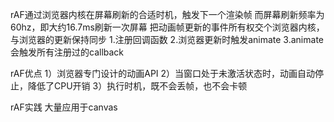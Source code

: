 rAF通过浏览器内核在屏幕刷新的合适时机，触发下一个渲染帧
而屏幕刷新频率为60hz，即大约16.7ms刷新一次屏幕
把动画帧更新的事件所有权交个浏览器内核，与浏览器的更新保持同步
1.注册回调函数
2.浏览器更新时触发animate
3.animate会触发所有注册过的callback



rAF优点
1）浏览器专门设计的动画API
2）当窗口处于未激活状态时，动画自动停止，降低了CPU开销
3）执行时机，既不会丢帧，也不会卡顿

rAF实践
大量应用于canvas

